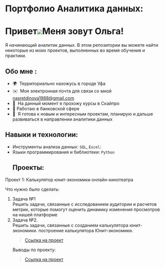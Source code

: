 # Портфолио Аналитика данных:
Привет![](https://user-images.githubusercontent.com/18350557/176309783-0785949b-9127-417c-8b55-ab5a4333674e.gif)Меня зовут Ольга!
======================================================================================================================================
Я начинающий аналитик данных. В этом репозитории вы можете найти некоторые из моих проектов, выполненных во время обучения и практики.
## Обо мне :
*   🌍  Территориально нахожусь в городе Уфа
*   ✉️  Моя электронная почта для связи со мной [nasretdinova1988@gmail.com](mailto:nasretdinova1988@gmail.com)
*   🧠  На данный момент я прохожу курсы в Скайпро
*   🚀  Работаю в банковской сфере
*   🤝  Я готова к новым и интересным проектам, планирую и дальше развиваться в направлении аналитики данных
## Навыки и технологии:
- Инструменты анализа данных: ``SQL``, ``Excel``: 
- Языки программирования и библиотеки: ``Python``
  ## Проекты:
<p> Проект 1: Калькулятор юнит-экономики онлайн-кинотеатра </p>
<p>Что нужно было сделать:<p>
<ol>
  <li>Задача №1</li>
Решить задачи, связанные с исследованием аудитории и расчетов метрик, которые помогут оценить динамику изменения просмотров на нашей платформе
  <li>Задача №2.</li>
Решить задачи, связанные с созданием калькулятора юнит-экономики. построение калькулятора Юнит-экономики.
  
> <a href="https://github.com/OlgaATikhonova/OlgaATikh/blob/main/Калькулятор%20Юнит-экономики%20Онлайн-кинотеатра">Ссылка на проект</a>  

 
  Выводы по проекту:
  > <a href="https://github.com/OlgaATikhonova/OlgaATikh/blob/main/Анализ%20работы%20онлайн-кинотеатра.pptx">Ссылка на проект</a>  
  
